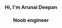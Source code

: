 <h3 align="center">Hi, I'm Arunai Deepan</h3>
<h3 align="center">Noob engineer</h3>



<!--
**arunaiDeepan/arunaiDeepan** is a ✨ _special_ ✨ repository because its `README.md` (this file) appears on your GitHub profile.

Here are some ideas to get you started:

- 🔭 I’m currently working on ...
- 🌱 I’m currently learning ...
- 👯 I’m looking to collaborate on ...
- 🤔 I’m looking for help with ...
- 💬 Ask me about ...
- 📫 How to reach me: ...
- 😄 Pronouns: ...
- ⚡ Fun fact: ...
-->
<!--
## 🌐 Socials:
[![LinkedIn](https://img.shields.io/badge/LinkedIn-%230077B5.svg?logo=linkedin&logoColor=white)](https://linkedin.com/in/arunaideepan) [![Medium](https://img.shields.io/badge/Medium-12100E?logo=medium&logoColor=white)](https://medium.com/@Arunaigovind) 

# 💻 Tech Stack:
![C](https://img.shields.io/badge/c-%2300599C.svg?style=for-the-badge&logo=c&logoColor=white) ![C++](https://img.shields.io/badge/c++-%2300599C.svg?style=for-the-badge&logo=c%2B%2B&logoColor=white) ![AWS](https://img.shields.io/badge/AWS-%23FF9900.svg?style=for-the-badge&logo=amazon-aws&logoColor=white) ![Python](https://img.shields.io/badge/python-3670A0?style=for-the-badge&logo=python&logoColor=ffdd54) ![MySQL](https://img.shields.io/badge/mysql-%2300f.svg?style=for-the-badge&logo=mysql&logoColor=white)
-->
<!--
# 📊 GitHub Stats:
![](https://github-readme-stats.vercel.app/api?username=arunaiDeepan&theme=dark&hide_border=false&include_all_commits=false&count_private=false)<br/>
![](https://github-readme-streak-stats.herokuapp.com/?user=arunaiDeepan&theme=dark&hide_border=false)<br/>
![](https://github-readme-stats.vercel.app/api/top-langs/?username=arunaiDeepan&theme=dark&hide_border=false&include_all_commits=false&count_private=false&layout=compact)
-->
<!--
---
[![](https://visitcount.itsvg.in/api?id=arunaiDeepan&icon=0&color=0)](https://visitcount.itsvg.in)
-->
